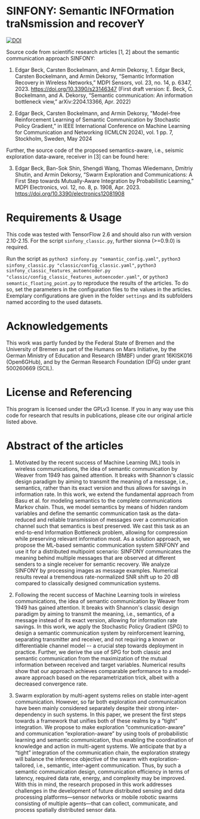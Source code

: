 # SINFONY: Semantic INFOrmation traNsmission and recoverY

[![DOI](https://zenodo.org/badge/DOI/10.5281/zenodo.8006567.svg)](https://doi.org/10.5281/zenodo.8006567)

Source code from scientific research articles [1, 2] about the semantic communication approach SINFONY:

1. Edgar Beck, Carsten Bockelmann, and Armin Dekorsy, 1. Edgar Beck, Carsten Bockelmann, and Armin Dekorsy, “Semantic Information Recovery in Wireless Networks,” MDPI Sensors, vol. 23, no. 14, p. 6347, 2023. https://doi.org/10.3390/s23146347
(First draft version: E. Beck, C. Bockelmann, and A. Dekorsy, “Semantic communication: An information bottleneck view,” arXiv:2204.13366, Apr. 2022)

2. Edgar Beck, Carsten Bockelmann, and Armin Dekorsy, "Model-free Reinforcement Learning of Semantic Communication by Stochastic Policy Gradient,” in IEEE International Conference on Machine Learning for Communication and Networking (ICMLCN 2024), vol. 1 pp. 7, Stockholm, Sweden, May 2024

Further, the source code of the proposed semantics-aware, i.e., seismic exploration data-aware, receiver in [3] can be found here:

3. Edgar Beck, Ban-Sok Shin, Shengdi Wang, Thomas Wiedemann, Dmitriy Shutin, and Armin Dekorsy, “Swarm Exploration and Communications: A First Step towards Mutually-Aware Integration by Probabilistic Learning,” MDPI Electronics, vol. 12, no. 8, p. 1908, Apr. 2023. https://doi.org/10.3390/electronics12081908

# Requirements & Usage

This code was tested with TensorFlow 2.6 and should also run with version 2.10-2.15. For the script `sinfony_classic.py`, further sionna (>=0.9.0) is required.

Run the script as `python3 sinfony.py "semantic_config.yaml"`, `python3 sinfony_classic.py "classic/config_classic.yaml"`, `python3 sinfony_classic_features_autoencoder.py "classic/config_classic_features_autoencoder.yaml"`, or `python3 semantic_floating_point.py` to reproduce the results of the articles. To do so, set the parameters in the configuration files to the values in the articles. Exemplary configurations are given in the folder `settings` and its subfolders named according to the used datasets.

# Acknowledgements

This work was partly funded by the Federal State of Bremen and the University of Bremen as part of the Humans on Mars Initiative, by the German Ministry of Education and Research (BMBF) under grant 16KISK016 (Open6GHub), and by the German Research Foundation (DFG) under grant 500260669 (SCIL).

# License and Referencing

This program is licensed under the GPLv3 license. If you in any way use this code for research that results in publications, please cite our original article listed above.

# Abstract of the articles

1. Motivated by the recent success of Machine Learning (ML) tools in wireless communications, the idea of semantic communication by Weaver from 1949 has gained attention. It breaks with Shannon's classic design paradigm by aiming to transmit the meaning of a message, i.e., semantics, rather than its exact version and thus allows for savings in information rate. In this work, we extend the fundamental approach from Basu et al. for modeling semantics to the complete communications Markov chain. Thus, we model semantics by means of hidden random variables and define the semantic communication task as the data-reduced and reliable transmission of messages over a communication channel such that semantics is best preserved. We cast this task as an end-to-end Information Bottleneck problem, allowing for compression while preserving relevant information most. As a solution approach, we propose the ML-based semantic communication system SINFONY and use it for a distributed multipoint scenario: SINFONY communicates the meaning behind multiple messages that are observed at different senders to a single receiver for semantic recovery. We analyze SINFONY by processing images as message examples. Numerical results reveal a tremendous rate-normalized SNR shift up to 20 dB compared to classically designed communication systems.

2. Following the recent success of Machine Learning tools in wireless communications, the idea of semantic communication by Weaver from 1949 has gained attention. It breaks with Shannon's classic design paradigm by aiming to transmit the meaning, i.e., semantics, of a message instead of its exact version, allowing for information rate savings. In this work, we apply the Stochastic Policy Gradient (SPG) to design a semantic communication system by reinforcement learning, separating transmitter and receiver, and not requiring a known or differentiable channel model -- a crucial step towards deployment in practice. Further, we derive the use of SPG for both classic and semantic communication from the maximization of the mutual information between received and target variables. Numerical results show that our approach achieves comparable performance to a model-aware approach based on the reparametrization trick, albeit with a decreased convergence rate.

3. Swarm exploration by multi-agent systems relies on stable inter-agent communication. However, so far both exploration and communication have been mainly considered separately despite their strong inter-dependency in such systems. In this paper, we present the first steps towards a framework that unifies both of these realms by a “tight” integration. We propose to make exploration “communication-aware” and communication “exploration-aware” by using tools of probabilistic learning and semantic communication, thus enabling the coordination of knowledge and action in multi-agent systems. We anticipate that by a “tight” integration of the communication chain, the exploration strategy will balance the inference objective of the swarm with exploration-tailored, i.e., semantic, inter-agent communication. Thus, by such a semantic communication design, communication efficiency in terms of latency, required data rate, energy, and complexity may be improved. With this in mind, the research proposed in this work addresses challenges in the development of future distributed sensing and data processing platforms—sensor networks or mobile robotic swarms consisting of multiple agents—that can collect, communicate, and process spatially distributed sensor data.
